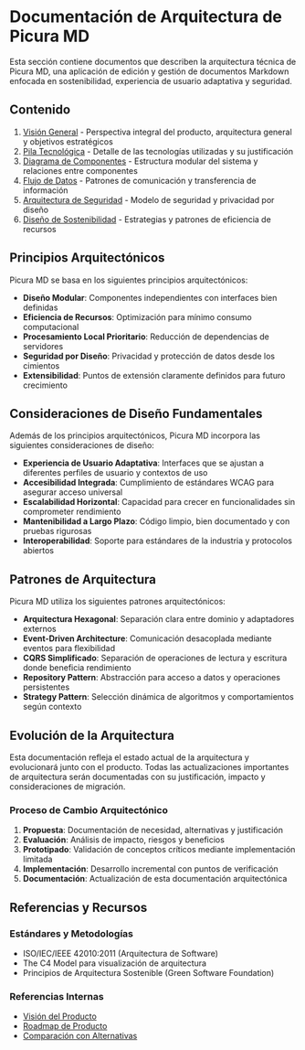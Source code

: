 # Documentación de Arquitectura de Picura MD

Esta sección contiene documentos que describen la arquitectura técnica de Picura MD, una aplicación de edición y gestión de documentos Markdown enfocada en sostenibilidad, experiencia de usuario adaptativa y seguridad.

## Contenido

1. [Visión General](high-level-overview.md) - Perspectiva integral del producto, arquitectura general y objetivos estratégicos
2. [Pila Tecnológica](technology-stack.md) - Detalle de las tecnologías utilizadas y su justificación
3. [Diagrama de Componentes](component-diagram.md) - Estructura modular del sistema y relaciones entre componentes
4. [Flujo de Datos](data-flow.md) - Patrones de comunicación y transferencia de información
5. [Arquitectura de Seguridad](security-architecture.md) - Modelo de seguridad y privacidad por diseño
6. [Diseño de Sostenibilidad](sustainability-design.md) - Estrategias y patrones de eficiencia de recursos

## Principios Arquitectónicos

Picura MD se basa en los siguientes principios arquitectónicos:

- **Diseño Modular**: Componentes independientes con interfaces bien definidas
- **Eficiencia de Recursos**: Optimización para mínimo consumo computacional
- **Procesamiento Local Prioritario**: Reducción de dependencias de servidores
- **Seguridad por Diseño**: Privacidad y protección de datos desde los cimientos
- **Extensibilidad**: Puntos de extensión claramente definidos para futuro crecimiento

## Consideraciones de Diseño Fundamentales

Además de los principios arquitectónicos, Picura MD incorpora las siguientes consideraciones de diseño:

- **Experiencia de Usuario Adaptativa**: Interfaces que se ajustan a diferentes perfiles de usuario y contextos de uso
- **Accesibilidad Integrada**: Cumplimiento de estándares WCAG para asegurar acceso universal
- **Escalabilidad Horizontal**: Capacidad para crecer en funcionalidades sin comprometer rendimiento
- **Mantenibilidad a Largo Plazo**: Código limpio, bien documentado y con pruebas rigurosas
- **Interoperabilidad**: Soporte para estándares de la industria y protocolos abiertos

## Patrones de Arquitectura

Picura MD utiliza los siguientes patrones arquitectónicos:

- **Arquitectura Hexagonal**: Separación clara entre dominio y adaptadores externos
- **Event-Driven Architecture**: Comunicación desacoplada mediante eventos para flexibilidad
- **CQRS Simplificado**: Separación de operaciones de lectura y escritura donde beneficia rendimiento
- **Repository Pattern**: Abstracción para acceso a datos y operaciones persistentes
- **Strategy Pattern**: Selección dinámica de algoritmos y comportamientos según contexto

## Evolución de la Arquitectura

Esta documentación refleja el estado actual de la arquitectura y evolucionará junto con el producto. Todas las actualizaciones importantes de arquitectura serán documentadas con su justificación, impacto y consideraciones de migración.

### Proceso de Cambio Arquitectónico

1. **Propuesta**: Documentación de necesidad, alternativas y justificación
2. **Evaluación**: Análisis de impacto, riesgos y beneficios
3. **Prototipado**: Validación de conceptos críticos mediante implementación limitada
4. **Implementación**: Desarrollo incremental con puntos de verificación
5. **Documentación**: Actualización de esta documentación arquitectónica

## Referencias y Recursos

### Estándares y Metodologías
- ISO/IEC/IEEE 42010:2011 (Arquitectura de Software)
- The C4 Model para visualización de arquitectura
- Principios de Arquitectura Sostenible (Green Software Foundation)

### Referencias Internas
- [Visión del Producto](../../product-docs/vision-statement.md)
- [Roadmap de Producto](../../product-docs/product-roadmap.md)
- [Comparación con Alternativas](../../product-docs/comparison-matrix.md)